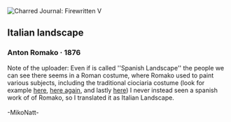 <div class="artwork-of-the-day">
  <div class="container">
    <div class="img-wrapper">
      <img
        src="https://uploads3.wikiart.org/00331/images/anton-romako/1024px-anton-romako-spanische-landschaft-hampel.png!Large.png"
        alt="Charred Journal: Firewritten V" />
    </div>
    <div class="artwork-detail">
      <div class="artwork-origin"> 
        <h2 class="artwork-name">Italian landscape</h2>
        <h3 class="artist">
          Anton Romako
                    ·  1876
        </h3>
      </div>
      <p class="description">
        <span class="artwork-description-text ng-binding" ng-bind-html="viewModel.ArtworkOfTheDay.Description | unsafe">Note of the uploader: Even if is called ''Spanish Landscape'' the people we can see there seems in a Roman costume, where Romako used to paint various subjects, including the traditional ciociaria costume (look for example <a target="_blank" href="https://www.wikiart.org/en/anton-romako/italian-girl-with-headscarf-and-tambourine">here</a>, <a target="_blank" href="https://www.wikiart.org/en/anton-romako/roman-spinner">here again</a>, and lastly <a target="_blank" href="https://www.wikiart.org/en/anton-romako/pifferari-in-front-of-an-altar">here</a>) I never instead seen a spanish work of of Romako, so I translated it as Italian Landscape.<br><br>-MikoNatt-</span>
                        <div class="text-shadow-container ng-hide" ng-show="showShadow"></div>
      </p>
    </div>
  </div>

</div>
